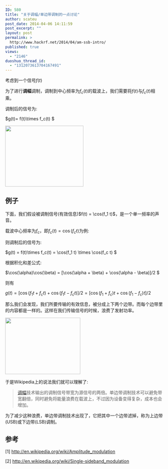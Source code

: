 ```yaml
---
ID: 580
title: "关于调幅/单边带调制的一点讨论"
author: scateu
post_date: 2014-04-06 14:11:59
post_excerpt: ""
layout: post
permalink: >
  http://www.hackrf.net/2014/04/am-ssb-intro/
published: true
views:
  - "2146"
duoshuo_thread_id:
  - "1312073613704167491"
---
```

考虑到一个信号$f(t)$

为了进行<strong>调幅</strong>调制，调制到中心频率为$f_c(t)$的载波上，我们需要将$f(t)$与$f_c(t)$相乘。

调制后的信号为:

$g(t)= f(t)\times f_c(t) $

<img class="alignnone" alt="" src="http://upload.wikimedia.org/wikipedia/commons/thumb/a/a4/Amfm3-en-de.gif/250px-Amfm3-en-de.gif" width="250" height="195" />
<h2>例子</h2>
下面，我们假设被调制信号(有效信息)$f(t) = \cos(f_1 t)$，是一个单一频率的声音。

载波中心频率为$f_c$，即$f_c(t)=\cos(f_c t)$为例:

则调制后的信号为:

$g(t) = f(t)\times f_c(t) = \cos(f_1 t) \times \cos(f_c t) $

根据积化和差公式:

$\cos(\alpha)\cos(\beta) = [\cos(\alpha + \beta) + \cos(\alpha - \beta)]/2 $

则有

$g(t) = [\cos(f_1 t + f_c t) + \cos(f_1 t - f_c t)]/2 = [\cos(f_1 + f_c)t + \cos(f_1 - f_c)t]/2$

那么我们会发现，我们所要传输的有效信息，被分成上下两个边带。而每个边带里的内容都是一样的。这样在我们传输信号的时候，浪费了发射功率。

<img class="alignnone" alt="" src="http://upload.wikimedia.org/wikipedia/commons/thumb/f/fd/Am-sidebands.png/240px-Am-sidebands.png" width="240" height="181" />

于是Wikipedia上的说法我们就可以理解了:
<blockquote><a title="幅度调制" href="http://zh.wikipedia.org/wiki/%E5%B9%85%E5%BA%A6%E8%B0%83%E5%88%B6">调幅</a>技术输出的调制信号带宽为源信号的两倍。单边带调制技术可以避免带宽翻倍，同时避免将能量浪费在载波上，不过因为设备变得复杂，成本也会增加。</blockquote>
为了减少这种浪费，单边带调制技术出现了，它把其中一个边带滤掉，称为上边带(USB)或下边带(LSB)调制。
<h2>参考</h2>
[1] <a href="http://en.wikipedia.org/wiki/Amplitude_modulation">http://en.wikipedia.org/wiki/Amplitude_modulation</a>

[2] <a href="http://en.wikipedia.org/wiki/Single-sideband_modulation">http://en.wikipedia.org/wiki/Single-sideband_modulation</a>

